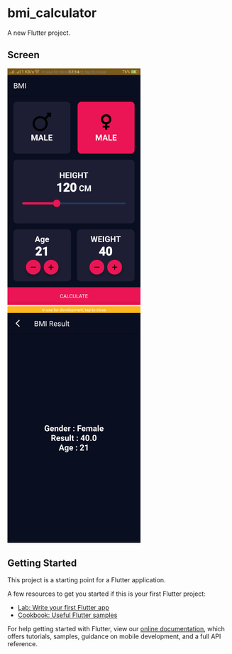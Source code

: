 # bmi_calculator

A new Flutter project.

## Screen 

<p>

<img src="assets/caps/imgone.png" alt="drawing" width="300"/>

<img src="assets/caps/imgtwo.png" alt="drawing" width="300"/>

## Getting Started

This project is a starting point for a Flutter application.

A few resources to get you started if this is your first Flutter project:

- [Lab: Write your first Flutter app](https://flutter.dev/docs/get-started/codelab)
- [Cookbook: Useful Flutter samples](https://flutter.dev/docs/cookbook)

For help getting started with Flutter, view our
[online documentation](https://flutter.dev/docs), which offers tutorials,
samples, guidance on mobile development, and a full API reference.
